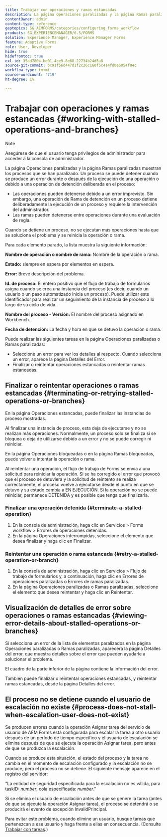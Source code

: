```yaml
---
title: Trabajar con operaciones y ramas estancadas
description: La página Operaciones paralizadas y la página Ramas paralizadas muestran los procesos que se han paralizado.
contentOwner: admin
content-type: reference
geptopics: SG_AEMFORMS/categories/configuring_forms_workflow
products: SG_EXPERIENCEMANAGER/6.5/FORMS
solution: Experience Manager, Experience Manager Forms
feature: Adaptive Forms
role: User, Developer
hide: true
hidefromtoc: true
exl-id: 35ad7804-be01-4ce9-8e68-22734b24d5a8
source-git-commit: bc91f56d447d1f2c26c160f5c414fd0e6054f84c
workflow-type: tm+mt
source-wordcount: '719'
ht-degree: 1%

---
```


# Trabajar con operaciones y ramas estancadas {#working-with-stalled-operations-and-branches}

>[!NOTE]
> 
> Asegúrese de que el usuario tenga privilegios de administrador para acceder a la consola de administrador.

La página Operaciones paralizadas y la página Ramas paralizadas muestran los procesos que se han paralizado. Un proceso se puede detener cuando se produce un error durante o después de la ejecución de una operación o debido a una operación de detención deliberada en el proceso:

* Las operaciones pueden detenerse debido a un error imprevisto. Sin embargo, una operación de Rama de detención en un proceso detiene deliberadamente la ejecución de un proceso y requiere la intervención del administrador.
* Las ramas pueden detenerse entre operaciones durante una evaluación de regla.

Cuando se detiene un proceso, no se ejecutan más operaciones hasta que se soluciona el problema y se reinicia la operación o rama.

Para cada elemento parado, la lista muestra la siguiente información:

**Nombre de operación o nombre de rama:** Nombre de la operación o rama.

**Estado:** siempre en espera por elementos en espera.

**Error:** Breve descripción del problema.

**Id. de proceso:** El entero positivo que el flujo de trabajo de formularios asigna cuando se crea una instancia del proceso (es decir, cuando un usuario o un paso automatizado inicia un proceso). Puede utilizar este identificador para realizar un seguimiento de la instancia de proceso a lo largo de su ciclo de vida.

**Nombre del proceso - Versión:** El nombre del proceso asignado en Workbench.

**Fecha de detención:** La fecha y hora en que se detuvo la operación o rama.

Puede realizar las siguientes tareas en la página Operaciones paralizadas o Ramas paralizadas:

* Seleccione un error para ver los detalles al respecto. Cuando selecciona un error, aparece la página Detalles del Error.
* Finalizar o reintentar operaciones estancadas o reintentar ramas estancadas.

## Finalizar o reintentar operaciones o ramas estancadas {#terminating-or-retrying-stalled-operations-or-branches}

En la página Operaciones estancadas, puede finalizar las instancias de proceso mostradas.

Al finalizar una instancia de proceso, esta deja de ejecutarse y no se realizan más operaciones. Normalmente, un proceso solo se finaliza si se bloquea o deja de utilizarse debido a un error y no se puede corregir ni reiniciar.

En la página Operaciones bloqueadas o en la página Ramas bloqueadas, puede volver a intentar la operación o rama.

Al reintentar una operación, el flujo de trabajo de Forms se envía a una solicitud para reiniciar la operación. Si se ha corregido el error que provocó que el proceso se detuviera y la solicitud de reintento se realiza correctamente, el proceso vuelve a ejecutarse desde el punto en que se detuvo y su estado cambia a EN EJECUCIÓN. Si la operación no se puede reiniciar, permanece DETENIDA y es posible que tenga que finalizarla.

### Finalizar una operación detenida {#terminate-a-stalled-operation}

1. En la consola de administración, haga clic en Servicios > Forms workflow > Errores de operaciones detenidas.
1. En la página Operaciones interrumpidas, seleccione el elemento que desea finalizar y haga clic en Finalizar.

### Reintentar una operación o rama estancada {#retry-a-stalled-operation-or-branch}

1. En la consola de administración, haga clic en Servicios > Flujo de trabajo de formularios y, a continuación, haga clic en Errores de operaciones paralizadas o Errores de ramas paralizadas.
1. En la página Operaciones paralizadas o Ramas paralizadas, seleccione el elemento que desea reintentar y haga clic en Reintentar.

## Visualización de detalles de error sobre operaciones o ramas estancadas {#viewing-error-details-about-stalled-operations-or-branches}

Si selecciona un error de la lista de elementos paralizados en la página Operaciones paralizadas o Ramas paralizadas, aparecerá la página Detalles del error, que muestra detalles sobre el error que pueden ayudarle a solucionar el problema.

El cuadro de la parte inferior de la página contiene la información del error.

También puede finalizar o reintentar operaciones estancadas, y reintentar ramas estancadas, desde la página Detalles del error.

## El proceso no se detiene cuando el usuario de escalación no existe {#process-does-not-stall-when-escalation-user-does-not-exist}

Se producen errores cuando la operación Asignar tarea del servicio de usuario de AEM Forms está configurada para escalar la tarea a otro usuario después de un período de tiempo específico y el usuario de escalación se elimina después de que se ejecute la operación Asignar tarea, pero antes de que se produzca la escalación.

Cuando se produce esta situación, el estado del proceso y la tarea no cambia en el momento de escalación configurado y la escalación no se produce, pero el proceso no se detiene. El siguiente mensaje aparece en el registro del servidor:

&quot;La entidad de seguridad especificada para la escalación no es válida, para taskID: *number*, cola especificada: *number*.&quot;

Si se elimina el usuario de escalación antes de que se genere la tarea (antes de que se ejecute la operación Asignar tarea), el proceso se detendrá o se producirá el evento de excepción InvalidPrincipal.

Para evitar este problema, cuando elimine un usuario, busque tareas que pertenezcan a ese usuario y haga frente a ellas en consecuencia. (Consulte [Trabajar con tareas](/help/forms/using/admin-help/tasks.md#working-with-tasks).)
